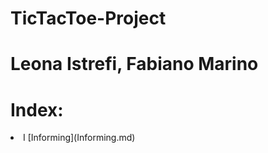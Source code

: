 # TicTacToe-Project

# Leona Istrefi, Fabiano Marino 





 # Index: 

 <li> I [Informing](Informing.md)
